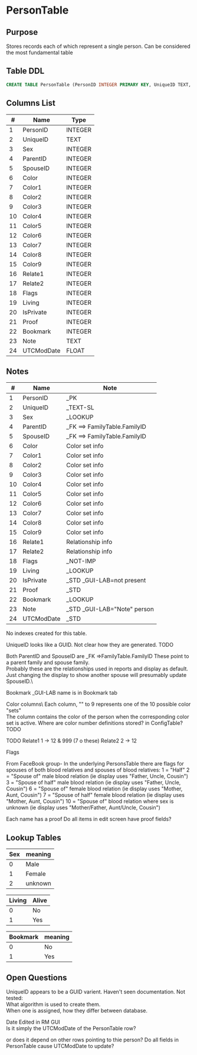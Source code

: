 # PersonTable

## Purpose

Stores records each of which represent a single person. Can be considered the most fundamental table

## Table DDL

``` SQL
CREATE TABLE PersonTable (PersonID INTEGER PRIMARY KEY, UniqueID TEXT, Sex INTEGER, ParentID INTEGER, SpouseID INTEGER, Color INTEGER, Color1 INTEGER, Color2 INTEGER, Color3 INTEGER, Color4 INTEGER, Color5 INTEGER, Color6 INTEGER, Color7 INTEGER, Color8 INTEGER, Color9 INTEGER, Relate1 INTEGER, Relate2 INTEGER, Flags INTEGER, Living INTEGER, IsPrivate INTEGER, Proof INTEGER, Bookmark INTEGER, Note TEXT, UTCModDate FLOAT );
```

## Columns List

| #   | Name       | Type    |
| --- | ---------- | ------- |
| 1   | PersonID   | INTEGER |
| 2   | UniqueID   | TEXT    |
| 3   | Sex        | INTEGER |
| 4   | ParentID   | INTEGER |
| 5   | SpouseID   | INTEGER |
| 6   | Color      | INTEGER |
| 7   | Color1     | INTEGER |
| 8   | Color2     | INTEGER |
| 9   | Color3     | INTEGER |
| 10  | Color4     | INTEGER |
| 11  | Color5     | INTEGER |
| 12  | Color6     | INTEGER |
| 13  | Color7     | INTEGER |
| 14  | Color8     | INTEGER |
| 15  | Color9     | INTEGER |
| 16  | Relate1    | INTEGER |
| 17  | Relate2    | INTEGER |
| 18  | Flags      | INTEGER |
| 19  | Living     | INTEGER |
| 20  | IsPrivate  | INTEGER |
| 21  | Proof      | INTEGER |
| 22  | Bookmark   | INTEGER |
| 23  | Note       | TEXT    |
| 24  | UTCModDate | FLOAT   |

## Notes

| #   | Name       | Note                                    |
| --- | ---------- | --------------------------------------- |
| 1   | PersonID   | _PK                                     |
| 2   | UniqueID   | _TEXT-SL                                |
| 3   | Sex        | _LOOKUP                                  |
| 4   | ParentID   | _FK ==> FamilyTable.FamilyID            |
| 5   | SpouseID   | _FK ==> FamilyTable.FamilyID            |
| 6   | Color      | Color set info                          |
| 7   | Color1     | Color set info                          |
| 8   | Color2     | Color set info                          |
| 9   | Color3     | Color set info                          |
| 10  | Color4     | Color set info                          |
| 11  | Color5     | Color set info                          |
| 12  | Color6     | Color set info                          |
| 13  | Color7     | Color set info                          |
| 14  | Color8     | Color set info                          |
| 15  | Color9     | Color set info                          |
| 16  | Relate1    | Relationship info                       |
| 17  | Relate2    | Relationship info                       |
| 18  | Flags      | _NOT-IMP                                |
| 19  | Living     | _LOOKUP                                 |
| 20  | IsPrivate  | _STD _GUI-LAB=not present               |
| 21  | Proof      | _STD                                    |
| 22  | Bookmark   | _LOOKUP                                 |
| 23  | Note       | _STD     _GUI-LAB="Note" person         |
| 24  | UTCModDate | _STD                                    |

No indexes created for this table.

UniqueID  looks like a GUID. Not clear how they are generated. TODO


Both ParentID and  SpouseID are _FK =>FamilyTable.FamilyID 
These point to a parent family and spouse family.\
Probably these are the relationships used in reports and display as default.\
Just changing the display to show another spouse will presumably update SpouseID.\

Bookmark  _GUI-LAB name is in Bookmark tab

Color columns\ 
Each column, "" to 9 represents one of the 10 possible color "sets"\
The column contains the color of the person when the corresponding color set is active.
Where are color number definitions stored? in ConfigTable?  TODO


TODO
Relate1 1 -> 12 & 999 (7 o these)
Relate2 2 -> 12


Flags

From FaceBook group-
In the underlying PersonsTable there are flags for spouses of both blood relatives and spouses of blood relatives: 1 = "Half"
2 = "Spouse of" male blood relation (ie display uses "Father, Uncle, Cousin")
3 = "Spouse of half" male blood relation (ie display uses "Father, Uncle, Cousin")
6 = "Spouse of" female blood relation (ie display uses "Mother, Aunt, Cousin")
7 = "Spouse of half" female blood relation (ie display uses "Mother, Aunt, Cousin")
10 = "Spouse of" blood relation where sex is unknown (ie display uses "Mother/Father, Aunt/Uncle, Cousin")



Each name has a proof
Do all items in edit screen have proof fields?


## Lookup Tables

| Sex | meaning |
| --- | ------- |
| 0   | Male    |
| 1   | Female  |
| 2   | unknown |

| Living | Alive |
| ------ | ----- |
| 0      | No    |
| 1      | Yes   |

| Bookmark | meaning |
| -------- | ------- |
| 0        | No      |
| 1        | Yes     |

## Open Questions

UniqueID appears to be a GUID varient. Haven't seen documentation. Not tested:\
What algorithm is used to create them.\
When one is assigned, how they differ between database.

Date Edited in RM GUI\
Is it simply the UTCModDate of the PersonTable row?

or does it depend on other rows pointing to thie person?
Do all fields in PersonTable cause UTCModDate to update?
